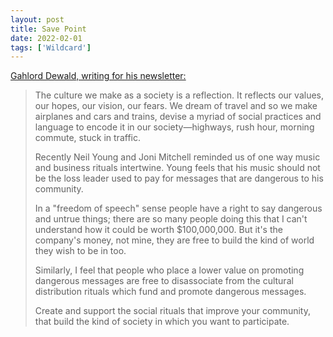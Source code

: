 ```yaml
---
layout: post
title: Save Point
date: 2022-02-01
tags: ['Wildcard']
---
```

[Gahlord Dewald, writing for his newsletter:](https://gahlorddewald.com/)

> The culture we make as a society is a reflection. It reflects our values, our hopes, our vision, our fears. We dream of travel and so we make airplanes and cars and trains, devise a myriad of social practices and language to encode it in our society—highways, rush hour, morning commute, stuck in traffic.<!--x-->
> 
> Recently Neil Young and Joni Mitchell reminded us of one way music and business rituals intertwine. Young feels that his music should not be the loss leader used to pay for messages that are dangerous to his community.
> 
> In a "freedom of speech" sense people have a right to say dangerous and untrue things; there are so many people doing this that I can't understand how it could be worth $100,000,000. But it's the company's money, not mine, they are free to build the kind of world they wish to be in too.
> 
> Similarly, I feel that people who place a lower value on promoting dangerous messages are free to disassociate from the cultural distribution rituals which fund and promote dangerous messages.
> 
> Create and support the social rituals that improve your community, that build the kind of society in which you want to participate.